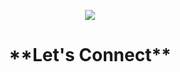 <p align="center">
  <img src=https://capsule-render.vercel.app/api?type=waving&height=150&color=gradient&text=Hey,%20Everyone!&descAlign=50"/>
</p>

<h1 align="center">**Let's Connect**</h1>

<!--
**joshuaa44/joshuaa44** is a ✨ _special_ ✨ repository because its `README.md` (this file) appears on your GitHub profile.
